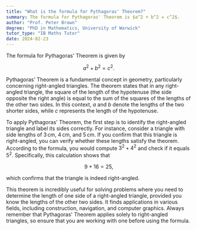 ```yaml
---
title: "What is the formula for Pythagoras' Theorem?"
summary: The formula for Pythagoras' Theorem is $a^2 + b^2 = c^2$.
author: "Prof. Peter Brown"
degree: "PhD in Mathematics, University of Warwick"
tutor_type: "IB Maths Tutor"
date: 2024-02-23
---
```


The formula for Pythagoras' Theorem is given by 

$$
a^2 + b^2 = c^2.
$$

Pythagoras' Theorem is a fundamental concept in geometry, particularly concerning right-angled triangles. The theorem states that in any right-angled triangle, the square of the length of the hypotenuse (the side opposite the right angle) is equal to the sum of the squares of the lengths of the other two sides. In this context, $a$ and $b$ denote the lengths of the two shorter sides, while $c$ represents the length of the hypotenuse.

To apply Pythagoras' Theorem, the first step is to identify the right-angled triangle and label its sides correctly. For instance, consider a triangle with side lengths of $3 \, \text{cm}$, $4 \, \text{cm}$, and $5 \, \text{cm}$. If you confirm that this triangle is right-angled, you can verify whether these lengths satisfy the theorem. According to the formula, you would compute $3^2 + 4^2$ and check if it equals $5^2$. Specifically, this calculation shows that 

$$
9 + 16 = 25,
$$ 

which confirms that the triangle is indeed right-angled.

This theorem is incredibly useful for solving problems where you need to determine the length of one side of a right-angled triangle, provided you know the lengths of the other two sides. It finds applications in various fields, including construction, navigation, and computer graphics. Always remember that Pythagoras' Theorem applies solely to right-angled triangles, so ensure that you are working with one before using the formula.
    